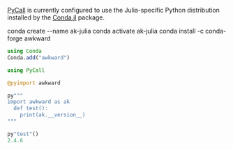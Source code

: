 [PyCall](https://github.com/JuliaPy/PyCall.jl) is currently configured to use the Julia-specific Python distribution
installed by the [Conda.jl](https://github.com/JuliaPy/Conda.jl) package.

  conda create --name ak-julia
  conda activate ak-julia
  conda install -c conda-forge awkward

```julia
using Conda
Conda.add("awkward")
```

```julia
using PyCall

@pyimport awkward

py"""
import awkward as ak
  def test():
    print(ak.__version__)
"""

py"test"()
2.4.6
```
